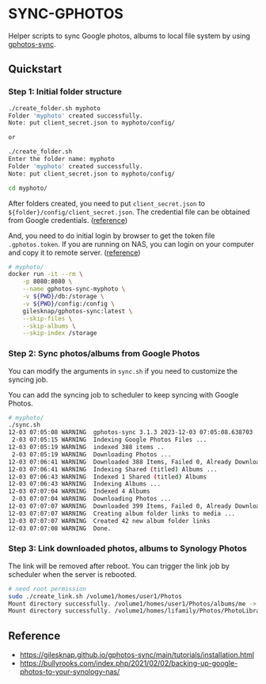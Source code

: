 # SYNC-GPHOTOS

Helper scripts to sync Google photos, albums to local file system by using [gphotos-sync](https://github.com/gilesknap/gphotos-sync).

## Quickstart

### Step 1: Initial folder structure

```sh
./create_folder.sh myphoto
Folder 'myphoto' created successfully.
Note: put client_secret.json to myphoto/config/

or

./create_folder.sh
Enter the folder name: myphoto
Folder 'myphoto' created successfully.
Note: put client_secret.json to myphoto/config/

cd myphoto/
```

After folders created, you need to put `client_secret.json` to `${folder}/config/client_secret.json`. The credential file can be obtained from Google credentials. ([reference](https://gilesknap.github.io/gphotos-sync/main/tutorials/oauth2.html))

And, you need to do initial login by browser to get the token file `.gphotos.token`. If you are running on NAS, you can login on your computer and copy it to remote server. ([reference](https://gilesknap.github.io/gphotos-sync/main/tutorials/installation.html#headless-gphotos-sync-servers))

```sh
# myphoto/
docker run -it --rm \
    -p 8080:8080 \
    --name gphotos-sync-myphoto \
    -v ${PWD}/db:/storage \
    -v ${PWD}/config:/config \
    gilesknap/gphotos-sync:latest \
    --skip-files \
    --skip-albums \
    --skip-index /storage
```

### Step 2: Sync photos/albums from Google Photos

You can modify the arguments in `sync.sh` if you need to customize the syncing job.

You can add the syncing job to scheduler to keep syncing with Google Photos.

```sh
# myphoto/
./sync.sh
12-03 07:05:08 WARNING  gphotos-sync 3.1.3 2023-12-03 07:05:08.638703
 2-03 07:05:15 WARNING  Indexing Google Photos Files ...
12-03 07:05:19 WARNING  indexed 388 items ..
 2-03 07:05:19 WARNING  Downloading Photos ...
12-03 07:06:41 WARNING  Downloaded 388 Items, Failed 0, Already Downloaded 0
12-03 07:06:41 WARNING  Indexing Shared (titled) Albums ...
12-03 07:06:43 WARNING  Indexed 1 Shared (titled) Albums
12-03 07:06:43 WARNING  Indexing Albums ...
12-03 07:07:04 WARNING  Indexed 4 Albums
 2-03 07:07:04 WARNING  Downloading Photos ...
12-03 07:07:07 WARNING  Downloaded 399 Items, Failed 0, Already Downloaded 388
12-03 07:07:07 WARNING  Creating album folder links to media ...
12-03 07:07:07 WARNING  Created 42 new album folder links
12-03 07:07:08 WARNING  Done.
```

### Step 3: Link downloaded photos, albums to Synology Photos

The link will be removed after reboot. You can trigger the link job by scheduler when the server is rebooted.

```sh
# need root permission
sudo ./create_link.sh /volume1/homes/user1/Photos
Mount directory successfully. /volume1/homes/user1/Photos/albums/me -> /volume1/homes/user1/sync-gphotos/myphoto/gphotos/albums/me
Mount directory successfully. /volume1/homes/lifamily/Photos/PhotoLibrary -> /volume1/homes/lifamily/sync-gphotos/myphoto/gphotos/PhotoLibrary
```

## Reference

- https://gilesknap.github.io/gphotos-sync/main/tutorials/installation.html
- https://bullyrooks.com/index.php/2021/02/02/backing-up-google-photos-to-your-synology-nas/